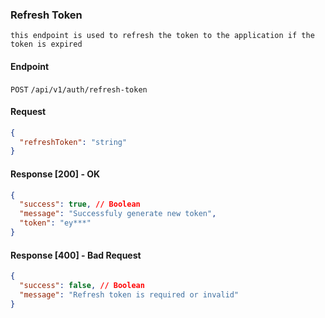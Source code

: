 ### Refresh Token

    this endpoint is used to refresh the token to the application if the token is expired

#### Endpoint

`POST` `/api/v1/auth/refresh-token`

#### Request

```json
{
  "refreshToken": "string"
}
```

#### Response [200] - OK

```json
{
  "success": true, // Boolean
  "message": "Successfuly generate new token",
  "token": "ey***"
}
```

#### Response [400] - Bad Request

```json
{
  "success": false, // Boolean
  "message": "Refresh token is required or invalid"
}
```
